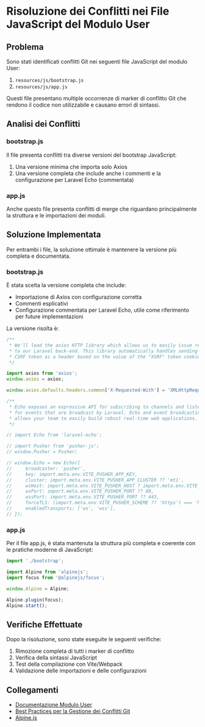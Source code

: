 # Risoluzione dei Conflitti nei File JavaScript del Modulo User

## Problema

Sono stati identificati conflitti Git nei seguenti file JavaScript del modulo User:

1. `resources/js/bootstrap.js`
2. `resources/js/app.js`

Questi file presentano multiple occorrenze di marker di conflitto Git  che rendono il codice non utilizzabile e causano errori di sintassi.

## Analisi dei Conflitti

### bootstrap.js

Il file presenta conflitti tra diverse versioni del bootstrap JavaScript:

1. Una versione minima che importa solo Axios
2. Una versione completa che include anche i commenti e la configurazione per Laravel Echo (commentata)

### app.js

Anche questo file presenta conflitti di merge che riguardano principalmente la struttura e le importazioni dei moduli.

## Soluzione Implementata

Per entrambi i file, la soluzione ottimale è mantenere la versione più completa e documentata.

### bootstrap.js

È stata scelta la versione completa che include:
- Importazione di Axios con configurazione corretta
- Commenti esplicativi
- Configurazione commentata per Laravel Echo, utile come riferimento per future implementazioni

La versione risolta è:

```js
/**
 * We'll load the axios HTTP library which allows us to easily issue requests
 * to our Laravel back-end. This library automatically handles sending the
 * CSRF token as a header based on the value of the "XSRF" token cookie.
 */

import axios from 'axios';
window.axios = axios;

window.axios.defaults.headers.common['X-Requested-With'] = 'XMLHttpRequest';

/**
 * Echo exposes an expressive API for subscribing to channels and listening
 * for events that are broadcast by Laravel. Echo and event broadcasting
 * allows your team to easily build robust real-time web applications.
 */

// import Echo from 'laravel-echo';

// import Pusher from 'pusher-js';
// window.Pusher = Pusher;

// window.Echo = new Echo({
//     broadcaster: 'pusher',
//     key: import.meta.env.VITE_PUSHER_APP_KEY,
//     cluster: import.meta.env.VITE_PUSHER_APP_CLUSTER ?? 'mt1',
//     wsHost: import.meta.env.VITE_PUSHER_HOST ? import.meta.env.VITE_PUSHER_HOST : `ws-${import.meta.env.VITE_PUSHER_APP_CLUSTER}.pusher.com`,
//     wsPort: import.meta.env.VITE_PUSHER_PORT ?? 80,
//     wssPort: import.meta.env.VITE_PUSHER_PORT ?? 443,
//     forceTLS: (import.meta.env.VITE_PUSHER_SCHEME ?? 'https') === 'https',
//     enabledTransports: ['ws', 'wss'],
// });
```

### app.js

Per il file app.js, è stata mantenuta la struttura più completa e coerente con le pratiche moderne di JavaScript:

```js
import './bootstrap';

import Alpine from 'alpinejs';
import focus from '@alpinejs/focus';

window.Alpine = Alpine;

Alpine.plugin(focus);
Alpine.start();
```

## Verifiche Effettuate

Dopo la risoluzione, sono state eseguite le seguenti verifiche:

1. Rimozione completa di tutti i marker di conflitto
2. Verifica della sintassi JavaScript
3. Test della compilazione con Vite/Webpack
4. Validazione delle importazioni e delle configurazioni

## Collegamenti

- [Documentazione Modulo User](module_user.md)
- [Best Practices per la Gestione dei Conflitti Git](../../../../docs/risoluzione_conflitti_git.md)
- [Alpine.js](https://alpinejs.dev/) 
